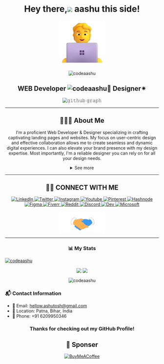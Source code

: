 <div align="center">
	
<h1 align="center">Hey there,<img src="https://raw.githubusercontent.com/MartinHeinz/MartinHeinz/master/wave.gif" width="40px"> aashu this side!</h1>
<a href="#"><img src="assets/technologist.png" width="150"></a>
<p align="center"> <img src="https://komarev.com/ghpvc/?username=codeaashu&label=Profile%20views&color=0e75b6&style=flat" alt="codeaashu" /> </p>
<p align="center">
	<h2 align="center">WEB Developer <img src="https://img.shields.io/badge/WEB-00384d" alt="codeaashu" />🌟 Designer✴</h2>
</p>

![𝚐𝚒𝚝𝚑𝚞𝚋 𝚐𝚛𝚊𝚙𝚑](https://github-readme-activity-graph.vercel.app/graph?username=codeaashu&theme=react-dark&hide_border=true&area=true) <hr>

## 🙋🏻‍♂️ **About Me**

I'm a proficient Web Developer & Designer specializing in crafting captivating landing pages and websites. My focus on user-centric design and effective collaboration allows me to create seamless and dynamic digital experiences. I can also elevate your brand presence with my design expertise. Most importantly, I'm a reliable designer you can rely on for all your design needs.

<details>
    <summary>See more</summary>
    <a href="#"><img src="assets/astronaut.png" width="150"></a> <br>
Apart from that, 🎓 I'm a dedicated 3rd year BCA student at CIMAGE Professional College (affiliated with AKU University). Fueled by a passion for becoming a Software Developer, I'm actively learning new technologies, computer science fundamentals, and programming languages. I'm eager to leverage my strong programming skills, proven problem-solving abilities, and teamwork experience in a challenging and dynamic environment to tackle real-world problems. 🎯 But, Mostly, I focus on Web design - Graphics design because I give more priority to my creativity or interest and building websites that captivate my target audience and get clients. 
Judge me as a 🌟 A Creator and Learner who likes to share his learning, knowledge, and creativity.
</details>
</div><hr>

<div align="center">

## 🤝🏻 **CONNECT WITH ME**

<a  href="https://www.linkedin.com/in/ashutoshkumaraashu/">
    <img src="https://img.shields.io/badge/LinkedIn-00384d?style=for-the-badge&logo=linkedin&logoColor=white" title="LinkedIn"  alt="LinkedIn"/>
</a>
<a href="https://x.com/warrior_aashuu"> 
    <img src="https://img.shields.io/badge/Twitter-00384d?style=for-the-badge&logo=x&logoColor=white" title="Twitter"  alt="Twitter"/>
</a>
<a href="https://www.instagram.com/warrior_aashuu/"> 
    <img src="https://img.shields.io/badge/Instagram-00384d?style=for-the-badge&logo=instagram&logoColor=white" title="Instagram"  alt="Instagram"/>
</a>
<a href="https://www.youtube.com/@creativityofaashu"> 
    <img src="https://img.shields.io/badge/YouTube-00384d?style=for-the-badge&logo=youtube&logoColor=white" title="Youtube"  alt="Youtube"/>
</a>
<a href="https://in.pinterest.com/codeaashu/"> 
    <img src="https://img.shields.io/badge/Pinterest-00384d?style=for-the-badge&logo=pinterest&logoColor=white" title="Pinterest"  alt="Pinterest"/>
</a>
<a href="https://hashnode.com/@codeaashu"> 
    <img src="https://img.shields.io/badge/hashnode-00384d?style=for-the-badge&logo=hashnode&logoColor=white" title="Hashnode"  alt="Hashnode"/>
</a>
<a href="https://www.figma.com/@codeaashu"> 
    <img src="https://img.shields.io/badge/Figma-00384d?style=for-the-badge&logo=figma&logoColor=white" title="Figma"  alt="Figma"/>
</a>
<a href="https://www.fiverr.com/warrior_aashuu"> 
    <img src="https://img.shields.io/badge/Fiverr-00384d?style=for-the-badge&logo=fiverr&logoColor=white" title="Fiverr"  alt="Fiverr"/>
</a>
<a href="https://www.reddit.com/user/warrior_aashuu/"> 
    <img src="https://img.shields.io/badge/Reddit-00384d?style=for-the-badge&logo=reddit&logoColor=white" title="Reddit"  alt="Reddit"/>
</a>
<a href="https://discord.com/channels/@warrior_aashuu"> 
    <img src="https://img.shields.io/badge/Discord-00384d?style=for-the-badge&logo=discord&logoColor=white" title="Discord"  alt="Discord"/>
</a>
<a href="https://dev.to/codeaashu"> 
    <img src="https://img.shields.io/badge/Dev-00384d?style=for-the-badge&logo=dev&logoColor=white" title="Dev"  alt="Dev"/>
</a>
<a href="https://learn.microsoft.com/en-gb/users/ashutoshkumar-0101/"> 
    <img src="https://img.shields.io/badge/Microsoft-00384d?style=for-the-badge&logo=microsoft&logoColor=white" title="Microsoft"  alt="Microsoft"/>
</a> 

<img src="assets/hi.gif" width="150"><hr>

<h3 align="center">📊 My Stats</h3>
<p align="left"> <a href="https://github.com/ryo-ma/github-profile-trophy"><img src="https://github-profile-trophy.vercel.app/?username=codeaashu&theme=algolia" alt="codeaashu" /></a> </p>
<p align="center">
    <img align="center" src="https://github-readme-stats.vercel.app/api?username=codeaashu&show_icons=true&border=true&border_color=00ACC1&title_color=00ACC1&amp&icon_color=00ACC1&amp&text_color=FFFFFF&amp&bg_color=00091a&count_private=true&include_all_commits=true"/>
    <img align="center" height="195px" src="https://github-readme-stats.vercel.app/api/top-langs/?username=codeaashu&show_icons=true&border=true&border_color=00ACC1&text_color=FFFFFF&bg_color=00091a&title_color=00ACC1&langs_count=15&layout=compact" />
</p>
<p><img align="center" src="https://github-readme-streak-stats.herokuapp.com/?user=codeaashu&border=true&border_color=00ACC1&theme=algolia&disable_animations=true" alt="codeaashu" /></p>



</p>


</div>

### 📬 Contact Information

- 📧 Email: hellow.ashutosh@gmail.com
- 📍 Location: Patna, Bihar, India
- 📱 Phone: +91 6209950346

<div align="center">

### **Thanks for checking out my GitHub Profile!**  

 ## 💌 Sponser
 
  [![BuyMeACoffee](https://img.buymeacoffee.com/button-api/?text=Buymeacoffee&emoji=&slug=codingstella&button_colour=FFDD00&font_colour=000000&font_family=Comic&outline_colour=000000&coffee_colour=ffffff)](https://www.buymeacoffee.com/codeaashu)

</div>  
